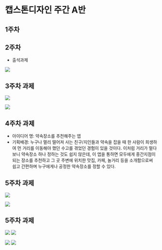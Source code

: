 # 캡스톤디자인 주간 A반

## 1주차

## 2주차
  - 출석과제
  
<img width="" height="" src="./png/2주차과제.png"></img>

## 3주차 과제

<img width="" height="" src="./png/W3네이버화면.jpg"></img>

<img width="" height="" src="./png/W3전화걸기.jpg"></img>

## 4주차 과제
  - 아이디어 명: 약속장소를 추천해주는 앱
  - 기획배경: 누구나 멀리 떨어져 사는 친구/지인들과 약속을 잡을 때 한 사람이 희생하여 먼 거리를 이동해야 했던 수고를 겪었던 경험이 있을 것이다. 이처럼 거리가 멀다 보니 약속장소 하나 정하는 것도 쉽지 않은데, 이 앱을 통하면 모두에게 중간지점이 되는 장소를 추천하고 그 곳 주변에 위치한 맛집, 카페, 놀거리 등을 소개함으로써 쉽고 간편하며 누구에게나 공정한 약속장소를 정할 수 있다.

## 5주차 과제

<img width="" height="" src="./png/W5고양이.jpg"></img>

<img width="" height="" src="./png/W5강아지.jpg"></img>

## 5주차 과제

<img width="" height="" src="./png/W6img01W.jpg"></img>
<img width="" height="" src="./png/W6img01H.jpg"></img>

<img width="" height="" src="./png/W6img02W.jpg"></img>
<img width="" height="" src="./png/W6img02H.jpg"></img>
